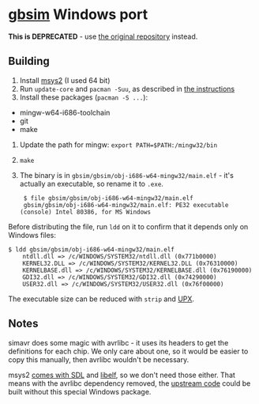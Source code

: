 [gbsim][5] Windows port
===

**This is DEPRECATED** - use [the original repository][5] instead.

Building
---

1. Install [msys2][1] (I used 64 bit)
1. Run `update-core` and `pacman -Suu`, as described in [the instructions][2] 
1. Install these packages (`pacman -S ...`): 
  - mingw-w64-i686-toolchain 
  - git 
  - make
1. Update the path for mingw: `export PATH=$PATH:/mingw32/bin`
1. `make`
1. The binary is in `gbsim/gbsim/obj-i686-w64-mingw32/main.elf` -  it's actually an executable, so rename it to `.exe`.  

        $ file gbsim/gbsim/obj-i686-w64-mingw32/main.elf
        gbsim/gbsim/obj-i686-w64-mingw32/main.elf: PE32 executable (console) Intel 80386, for MS Windows

Before distributing the file, run `ldd` on it to confirm that it depends only on Windows files:

    $ ldd gbsim/gbsim/obj-i686-w64-mingw32/main.elf
        ntdll.dll => /c/WINDOWS/SYSTEM32/ntdll.dll (0x771b0000)
        KERNEL32.DLL => /c/WINDOWS/SYSTEM32/KERNEL32.DLL (0x76310000)
        KERNELBASE.dll => /c/WINDOWS/SYSTEM32/KERNELBASE.dll (0x76190000)
        GDI32.dll => /c/WINDOWS/SYSTEM32/GDI32.dll (0x74290000)
        USER32.dll => /c/WINDOWS/SYSTEM32/USER32.dll (0x76f00000)

The executable size can be reduced with `strip` and [UPX][6].

Notes
---

simavr does some magic with avrlibc - it uses its headers to get the definitions for each chip.  We only care about one, so it would be easier to copy this manually, then avrlibc wouldn't be necessary.

msys2 [comes with SDL][3] and [libelf][4], so we don't need those either.  That means with the avrlibc dependency removed, the [upstream code][5] could be built without this special Windows package.

[1]: http://msys2.github.io/
[2]: https://sourceforge.net/p/msys2/wiki/MSYS2%20installation/
[3]: https://github.com/Alexpux/MINGW-packages/tree/master/mingw-w64-SDL2
[4]: https://github.com/Alexpux/MINGW-packages/tree/master/mingw-w64-libelf
[5]: https://github.com/33d/gbsim
[6]: http://upx.sourceforge.net/

